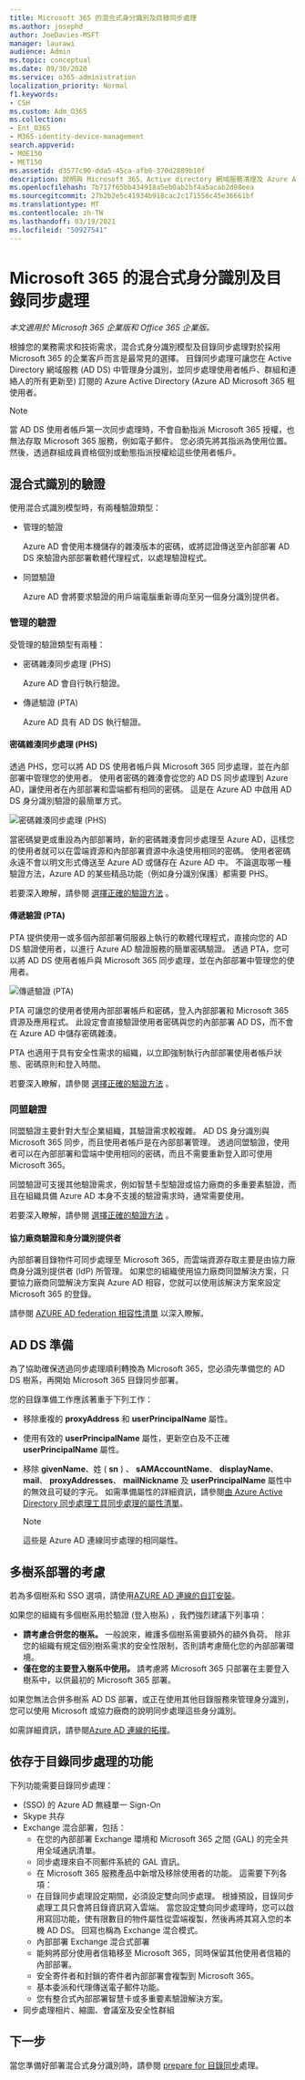 ```yaml
---
title: Microsoft 365 的混合式身分識別及目錄同步處理
ms.author: josephd
author: JoeDavies-MSFT
manager: laurawi
audience: Admin
ms.topic: conceptual
ms.date: 09/30/2020
ms.service: o365-administration
localization_priority: Normal
f1.keywords:
- CSH
ms.custom: Adm_O365
ms.collection:
- Ent_O365
- M365-identity-device-management
search.appverid:
- MOE150
- MET150
ms.assetid: d3577c90-dda5-45ca-afb0-370d2889b10f
description: 說明與 Microsoft 365、Active directory 網域服務清理及 Azure Active Directory 連線工具的目錄同步處理。
ms.openlocfilehash: 7b717f65bb434918a5eb0ab2bf4a5acab2d08eea
ms.sourcegitcommit: 27b2b2e5c41934b918cac2c171556c45e36661bf
ms.translationtype: MT
ms.contentlocale: zh-TW
ms.lasthandoff: 03/19/2021
ms.locfileid: "50927541"
---
```

# <a name="hybrid-identity-and-directory-synchronization-for-microsoft-365"></a>Microsoft 365 的混合式身分識別及目錄同步處理

*本文適用於 Microsoft 365 企業版和 Office 365 企業版。*

根據您的業務需求和技術需求，混合式身分識別模型及目錄同步處理對於採用 Microsoft 365 的企業客戶而言是最常見的選擇。 目錄同步處理可讓您在 Active Directory 網域服務 (AD DS) 中管理身分識別，並同步處理使用者帳戶、群組和連絡人的所有更新至) 訂閱的 Azure Active Directory (Azure AD Microsoft 365 租使用者。

>[!Note]
>當 AD DS 使用者帳戶第一次同步處理時，不會自動指派 Microsoft 365 授權，也無法存取 Microsoft 365 服務，例如電子郵件。 您必須先將其指派為使用位置。 然後，透過群組成員資格個別或動態指派授權給這些使用者帳戶。
>

## <a name="authentication-for-hybrid-identity"></a>混合式識別的驗證

使用混合式識別模型時，有兩種驗證類型：

- 管理的驗證

  Azure AD 會使用本機儲存的雜湊版本的密碼，或將認證傳送至內部部署 AD DS 來驗證內部部署軟體代理程式，以處理驗證程式。

- 同盟驗證

  Azure AD 會將要求驗證的用戶端電腦重新導向至另一個身分識別提供者。

### <a name="managed-authentication"></a>管理的驗證

受管理的驗證類型有兩種：

- 密碼雜湊同步處理 (PHS) 

  Azure AD 會自行執行驗證。

- 傳遞驗證 (PTA)

  Azure AD 具有 AD DS 執行驗證。


#### <a name="password-hash-synchronization-phs"></a>密碼雜湊同步處理 (PHS) 

透過 PHS，您可以將 AD DS 使用者帳戶與 Microsoft 365 同步處理，並在內部部署中管理您的使用者。 使用者密碼的雜湊會從您的 AD DS 同步處理到 Azure AD，讓使用者在內部部署和雲端都有相同的密碼。 這是在 Azure AD 中啟用 AD DS 身分識別驗證的最簡單方式。 

![密碼雜湊同步處理 (PHS) ](../media/plan-for-directory-synchronization/phs-authentication.png)

當密碼變更或重設為內部部署時，新的密碼雜湊會同步處理至 Azure AD，這樣您的使用者就可以在雲端資源和內部部署資源中永遠使用相同的密碼。 使用者密碼永遠不會以明文形式傳送至 Azure AD 或儲存在 Azure AD 中。 不論選取哪一種驗證方法，Azure AD 的某些精品功能（例如身分識別保護）都需要 PHS。
  
若要深入瞭解，請參閱 [選擇正確的驗證方法](/azure/active-directory/hybrid/choose-ad-authn) 。
  
#### <a name="pass-through-authentication-pta"></a>傳遞驗證 (PTA)

PTA 提供使用一或多個內部部署伺服器上執行的軟體代理程式，直接向您的 AD DS 驗證使用者，以進行 Azure AD 驗證服務的簡單密碼驗證。 透過 PTA，您可以將 AD DS 使用者帳戶與 Microsoft 365 同步處理，並在內部部署中管理您的使用者。 

![傳遞驗證 (PTA)](../media/plan-for-directory-synchronization/pta-authentication.png)

PTA 可讓您的使用者使用內部部署帳戶和密碼，登入內部部署和 Microsoft 365 資源及應用程式。 此設定會直接驗證使用者密碼與您的內部部署 AD DS，而不會在 Azure AD 中儲存密碼雜湊。 

PTA 也適用于具有安全性需求的組織，以立即強制執行內部部署使用者帳戶狀態、密碼原則和登入時間。 
  
若要深入瞭解，請參閱 [選擇正確的驗證方法](/azure/active-directory/hybrid/choose-ad-authn) 。
  
### <a name="federated-authentication"></a>同盟驗證

同盟驗證主要針對大型企業組織，其驗證需求較複雜。 AD DS 身分識別與 Microsoft 365 同步，而且使用者帳戶是在內部部署管理。 透過同盟驗證，使用者可以在內部部署和雲端中使用相同的密碼，而且不需要重新登入即可使用 Microsoft 365。 

同盟驗證可支援其他驗證需求，例如智慧卡型驗證或協力廠商的多重要素驗證，而且在組織具備 Azure AD 本身不支援的驗證需求時，通常需要使用。
 
若要深入瞭解，請參閱 [選擇正確的驗證方法](/azure/active-directory/hybrid/choose-ad-authn) 。
  
#### <a name="third-party-authentication-and-identity-providers"></a>協力廠商驗證和身分識別提供者

內部部署目錄物件可同步處理至 Microsoft 365，而雲端資源存取主要是由協力廠商身分識別提供者 (IdP) 所管理。 如果您的組織使用協力廠商同盟解決方案，只要協力廠商同盟解決方案與 Azure AD 相容，您就可以使用該解決方案來設定 Microsoft 365 的登錄。
  
請參閱 [AZURE AD federation 相容性清單](/azure/active-directory/connect/active-directory-aadconnect-federation-compatibility) 以深入瞭解。
  
## <a name="ad-ds-preparation"></a>AD DS 準備

為了協助確保透過同步處理順利轉換為 Microsoft 365，您必須先準備您的 AD DS 樹系，再開始 Microsoft 365 目錄同步部署。
  
您的目錄準備工作應該著重于下列工作：

- 移除重複的 **proxyAddress** 和 **userPrincipalName** 屬性。
- 使用有效的 **userPrincipalName** 屬性，更新空白及不正確 **userPrincipalName** 屬性。
- 移除 **givenName**、姓 ( **sn** ) 、 **sAMAccountName**、 **displayName**、 **mail**、 **proxyAddresses**、 **mailNickname** 及 **userPrincipalName** 屬性中的無效且可疑的字元。 如需準備屬性的詳細資訊，請參閱[由 Azure Active Directory 同步處理工具同步處理的屬性清單](https://go.microsoft.com/fwlink/p/?LinkId=396719)。

    > [!NOTE]
    > 這些是 Azure AD 連線同步處理的相同屬性。 
  
## <a name="multi-forest-deployment-considerations"></a>多樹系部署的考慮

若為多個樹系和 SSO 選項，請使用[AZURE AD 連線的自訂安裝](/azure/active-directory/hybrid/how-to-connect-install-custom)。
  
如果您的組織有多個樹系用於驗證 (登入樹系) ，我們強烈建議下列事項：
  
- **請考慮合併您的樹系。** 一般說來，維護多個樹系需要額外的額外負荷。 除非您的組織有規定個別樹系需求的安全性限制，否則請考慮簡化您的內部部署環境。
- **僅在您的主要登入樹系中使用。** 請考慮將 Microsoft 365 只部署在主要登入樹系中，以供最初的 Microsoft 365 部署。 

如果您無法合併多樹系 AD DS 部署，或正在使用其他目錄服務來管理身分識別，您可以使用 Microsoft 或協力廠商的說明同步處理這些身分識別。
  
如需詳細資訊，請參閱[Azure AD 連線的拓撲](/azure/active-directory/hybrid/plan-connect-topologies)。
  
## <a name="features-that-are-dependent-on-directory-synchronization"></a>依存于目錄同步處理的功能
  
下列功能需要目錄同步處理：
  
-  (SSO) 的 Azure AD 無縫單一 Sign-On
- Skype 共存
- Exchange 混合部署，包括：
  - 在您的內部部署 Exchange 環境和 Microsoft 365 之間 (GAL) 的完全共用全域通訊清單。
  - 同步處理來自不同郵件系統的 GAL 資訊。
  - 在 Microsoft 365 服務產品中新增及移除使用者的功能。 這需要下列各項：
  - 在目錄同步處理設定期間，必須設定雙向同步處理。 根據預設，目錄同步處理工具只會將目錄資訊寫入雲端。 當您設定雙向同步處理時，您可以啟用寫回功能，使有限數目的物件屬性從雲端複製，然後再將其寫入您的本機 AD DS。 回寫也稱為 Exchange 混合模式。 
  - 內部部署 Exchange 混合式部署
  - 能夠將部分使用者信箱移至 Microsoft 365，同時保留其他使用者信箱的內部部署。
  - 安全寄件者和封鎖的寄件者內部部署會複製到 Microsoft 365。
  - 基本委派和代理傳送電子郵件功能。
  - 您有整合式內部部署智慧卡或多重要素驗證解決方案。
- 同步處理相片、縮圖、會議室及安全性群組

## <a name="next-step"></a>下一步

當您準備好部署混合式身分識別時，請參閱 [prepare for 目錄同步](prepare-for-directory-synchronization.md)處理。

